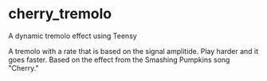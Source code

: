 # cherry_tremolo
A dynamic tremolo effect using Teensy

A tremolo with a rate that is based on the signal amplitide. Play harder and it goes faster.
Based on the effect from the Smashing Pumpkins song "Cherry."

